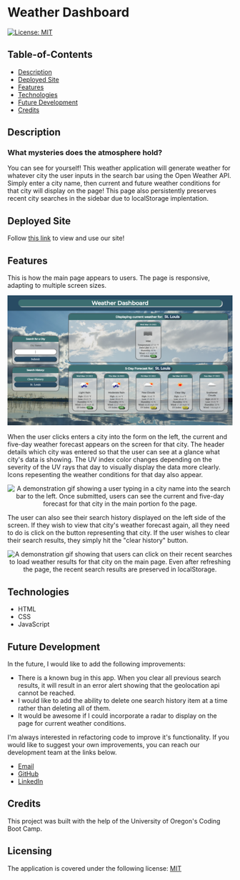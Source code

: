 # Weather Dashboard

[![License: MIT](https://img.shields.io/badge/License-MIT-yellow.svg)](https://opensource.org/licenses/MIT)

## Table-of-Contents

- [Description](#description)
- [Deployed Site](#deployed-site)
- [Features](#features)
- [Technologies](#technologies)
- [Future Development](#future-development)
- [Credits](#credits)

## Description

### What mysteries does the atmosphere hold?

You can see for yourself! This weather application will generate weather for whatever city the user inputs in the search bar using the Open Weather API. Simply enter a city name, then current and future weather conditions for that city will display on the page! This page also persistently preserves recent city searches in the sidebar due to localStorage implentation.

## Deployed Site

Follow [this link](https://ashlynn4567.github.io/Weather-Dashboard/) to view and use our site!

## Features

This is how the main page appears to users. The page is responsive, adapting to multiple screen sizes.

<p align="center">
<img alt="A screenshot of the main page of Weather Dashboard. It pictures a search bar on the side, where users can enter a city name to search for a weather forecast for that city. In the main portion of the page, there are 2 sections. On the top, there is a current weather forecast card. Below that, there is a five day forecast listed." src="./assets/images/weather-dashboard-screenshot.jpg"/>
</p>

When the user clicks enters a city into the form on the left, the current and five-day weather forecast appears on the screen for that city. The header details which city was entered so that the user can see at a glance what city's data is showing. The UV index color changes depending on the severity of the UV rays that day to visually display the data more clearly. Icons repesenting the weather conditions for that day also appear.

<p align="center">
<img alt="A demonstration gif showing a user typing in a city name into the search bar to the left. Once submitted, users can see the current and five-day forecast for that city in the main portion fo the page." src="./assets/images/weather-dashboard-demo.gif"/>
</p>

The user can also see their search history displayed on the left side of the screen. If they wish to view that city's weather forecast again, all they need to do is click on the button representing that city. If the user wishes to clear their search results, they simply hit the "clear history" button.

<p align="center">
<img alt="A demonstration gif showing that users can click on their recent searches to load weather results for that city on the main page. Even after refreshing the page, the recent search results are preserved in localStorage." src="./assets/images/weather-dashboard-demo-2.gif"/>
</p>

## Technologies

- HTML
- CSS
- JavaScript

## Future Development

In the future, I would like to add the following improvements:

- There is a known bug in this app. When you clear all previous search results, it will result in an error alert showing that the geolocation api cannot be reached.
- I would like to add the ability to delete one search history item at a time rather than deleting all of them.
- It would be awesome if I could incorporate a radar to display on the page for current weather conditions.

I'm always interested in refactoring code to improve it's functionality. If you would like to suggest your own improvements, you can reach our development team at the links below.

- <a href="mailto:ashlynn4567@gmail.com">Email</a>
- <a href="https://github.com/ashlynn4567">GitHub</a>
- <a href="https://www.linkedin.com/in/ashley-lynn-smith/">LinkedIn</a>

## Credits

This project was built with the help of the University of Oregon's Coding Boot Camp.

## Licensing

The application is covered under the following license: [MIT](https://opensource.org/licenses/MIT)
